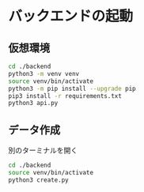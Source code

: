 # バックエンドの起動

## 仮想環境

```sh
cd ./backend
python3 -m venv venv
source venv/bin/activate
python3 -m pip install --upgrade pip
pip3 install -r requirements.txt
python3 api.py
```

## データ作成

別のターミナルを開く

```sh
cd ./backend
source venv/bin/activate
python3 create.py
```

